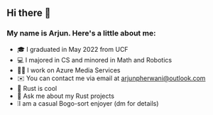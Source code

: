 ## Hi there 👋
### My name is Arjun. Here's a little about me:

- 🎓 I graduated in May 2022 from UCF 
- 💻 I majored in CS and minored in Math and Robotics
- 🧑‍💻 I work on Azure Media Services
- ✉️ You can contact me via email at arjunpherwani@outlook.com
- 🦀 Rust is cool
- 💬 Ask me about my Rust projects
- ❕I am a casual Bogo-sort enjoyer (dm for details)

<!--
**APherwani/APherwani** is a ✨ _special_ ✨ repository because its `README.md` (this file) appears on your GitHub profile.

- 🔭 I’m currently working on ...
- 🌱 I’m currently learning ...
- 👯 I’m looking to collaborate on ...
- 🤔 I’m looking for help with ...
- 💬 Ask me about ...
- 📫 How to reach me: ...
- 😄 Pronouns: ...
- ⚡ Fun fact: ...
-->
